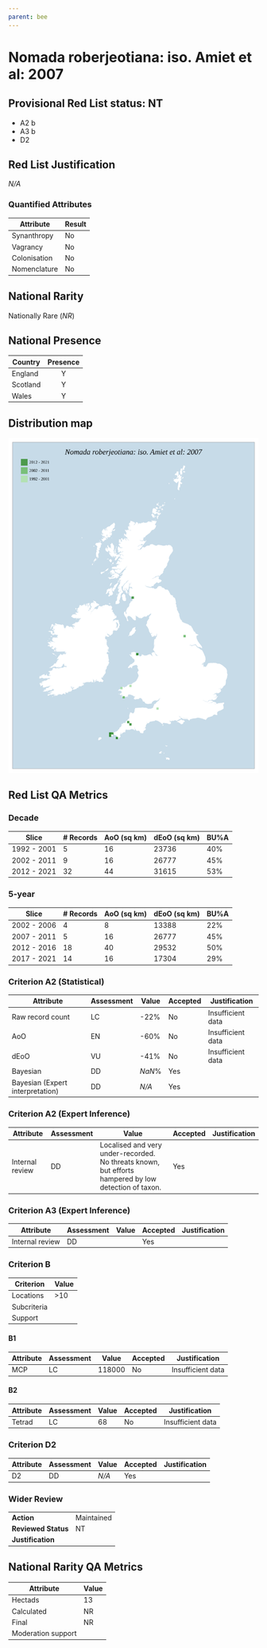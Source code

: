 ```yaml
---
parent: bee
---
```

# Nomada roberjeotiana: iso. Amiet et al: 2007

## Provisional Red List status: NT
- A2 b
- A3 b
- D2

## Red List Justification
*N/A*
### Quantified Attributes
|Attribute|Result|
|---|---|
|Synanthropy|No|
|Vagrancy|No|
|Colonisation|No|
|Nomenclature|No|


## National Rarity
Nationally Rare (*NR*)

## National Presence
|Country|Presence
|---|:-:|
|England|Y|
|Scotland|Y|
|Wales|Y|


## Distribution map
![](../map/328.svg)

## Red List QA Metrics
### Decade
| Slice | # Records | AoO (sq km) | dEoO (sq km) |BU%A |
|---|---|---|---|---|
|1992 - 2001|5|16|23736|40%|
|2002 - 2011|9|16|26777|45%|
|2012 - 2021|32|44|31615|53%|
### 5-year
| Slice | # Records | AoO (sq km) | dEoO (sq km) |BU%A |
|---|---|---|---|---|
|2002 - 2006|4|8|13388|22%|
|2007 - 2011|5|16|26777|45%|
|2012 - 2016|18|40|29532|50%|
|2017 - 2021|14|16|17304|29%|
### Criterion A2 (Statistical)
|Attribute|Assessment|Value|Accepted|Justification
|---|---|---|---|---|
|Raw record count|LC|-22%|No|Insufficient data|
|AoO|EN|-60%|No|Insufficient data|
|dEoO|VU|-41%|No|Insufficient data|
|Bayesian|DD|*NaN*%|Yes||
|Bayesian (Expert interpretation)|DD|*N/A*|Yes||
### Criterion A2 (Expert Inference)
|Attribute|Assessment|Value|Accepted|Justification
|---|---|---|---|---|
|Internal review|DD|Localised and very under-recorded. No threats known, but efforts hampered by low detection of taxon.|Yes||
### Criterion A3 (Expert Inference)
|Attribute|Assessment|Value|Accepted|Justification
|---|---|---|---|---|
|Internal review|DD||Yes||
### Criterion B
|Criterion| Value|
|---|---|
|Locations|>10|
|Subcriteria||
|Support||
#### B1
|Attribute|Assessment|Value|Accepted|Justification
|---|---|---|---|---|
|MCP|LC|118000|No|Insufficient data|
#### B2
|Attribute|Assessment|Value|Accepted|Justification
|---|---|---|---|---|
|Tetrad|LC|68|No|Insufficient data|
### Criterion D2
|Attribute|Assessment|Value|Accepted|Justification
|---|---|---|---|---|
|D2|DD|*N/A*|Yes||
### Wider Review
|  |  |
|---|---|
|**Action**|Maintained|
|**Reviewed Status**|NT|
|**Justification**||


## National Rarity QA Metrics
|Attribute|Value|
|---|---|
|Hectads|13|
|Calculated|NR|
|Final|NR|
|Moderation support||




